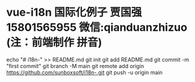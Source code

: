 # vue-i18n 国际化例子  贾国强  15801565955  微信:qianduanzhizuo  (注：前端制作 拼音)

echo "# i18n-" >> README.md
git init
git add README.md
git commit -m "first commit"
git branch -M main
git remote add origin https://github.com/sunboxsoft/i18n-.git
git push -u origin main